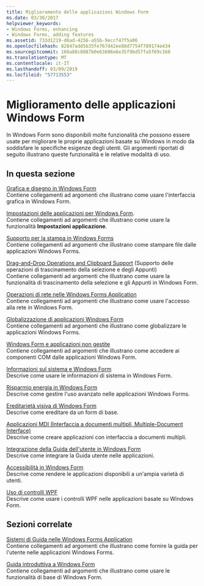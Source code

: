 ```yaml
---
title: Miglioramento delle applicazioni Windows Form
ms.date: 03/30/2017
helpviewer_keywords:
- Windows Forms, enhancing
- Windows Forms, adding features
ms.assetid: 733d1219-d6ad-4256-a55b-9eccf47f5a06
ms.openlocfilehash: 82847add5b35fe767d42ee88d7754f789174e434
ms.sourcegitcommit: 160a88c8087b0e63606e6e35f9bd57fa5f69c168
ms.translationtype: MT
ms.contentlocale: it-IT
ms.lasthandoff: 03/09/2019
ms.locfileid: "57713553"
---
```

# <a name="enhancing-windows-forms-applications"></a>Miglioramento delle applicazioni Windows Form
In Windows Form sono disponibili molte funzionalità che possono essere usate per migliorare le proprie applicazioni basate su Windows in modo da soddisfare le specifiche esigenze degli utenti. Gli argomenti riportati di seguito illustrano queste funzionalità e le relative modalità di uso.  
  
## <a name="in-this-section"></a>In questa sezione  
 [Grafica e disegno in Windows Form](graphics-and-drawing-in-windows-forms.md)  
 Contiene collegamenti ad argomenti che illustrano come usare l'interfaccia grafica in Windows Form.  
  
 [Impostazioni delle applicazioni per Windows Form](application-settings-for-windows-forms.md).  
 Contiene collegamenti ad argomenti che illustrano come usare la funzionalità **Impostazioni applicazione**.  
  
 [Supporto per la stampa in Windows Forms](windows-forms-print-support.md)  
 Contiene collegamenti ad argomenti che illustrano come stampare file dalle applicazioni Windows Forms.  
  
 [Drag-and-Drop Operations and Clipboard Support](drag-and-drop-operations-and-clipboard-support.md) (Supporto delle operazioni di trascinamento della selezione e degli Appunti)  
 Contiene collegamenti ad argomenti che illustrano come usare la funzionalità di trascinamento della selezione e gli Appunti in Windows Form.  
  
 [Operazioni di rete nelle Windows Forms Application](networking-in-windows-forms-applications.md)  
 Contiene collegamenti ad argomenti che illustrano come usare l'accesso alla rete in Windows Form.  
  
 [Globalizzazione di applicazioni Windows Form](globalizing-windows-forms.md)  
 Contiene collegamenti ad argomenti che illustrano come globalizzare le applicazioni Windows Forms.  
  
 [Windows Form e applicazioni non gestite](windows-forms-and-unmanaged-applications.md)  
 Contiene collegamenti ad argomenti che illustrano come accedere ai componenti COM dalle applicazioni Windows Form.  
  
 [Informazioni sul sistema e Windows Form](system-information-and-windows-forms.md)  
 Descrive come usare le informazioni di sistema in Windows Form.  
  
 [Risparmio energia in Windows Form](power-management-in-windows-forms.md)  
 Descrive come gestire l'uso avanzato nelle applicazioni Windows Forms.  
  
 [Ereditarietà visiva di Windows Form](windows-forms-visual-inheritance.md)  
 Descrive come ereditare da un form di base.  
  
 [Applicazioni MDI (Interfaccia a documenti multipli, Multiple-Document Interface)](multiple-document-interface-mdi-applications.md)  
 Descrive come creare applicazioni con interfaccia a documenti multipli.  
  
 [Integrazione della Guida dell'utente in Windows Form](integrating-user-help-in-windows-forms.md)  
 Descrive come integrare la Guida utente nelle applicazioni.  
  
 [Accessibilità in Windows Form](windows-forms-accessibility.md)  
 Descrive come rendere le applicazioni disponibili a un'ampia varietà di utenti.  
  
 [Uso di controlli WPF](using-wpf-controls.md)  
 Descrive come usare i controlli WPF nelle applicazioni basate su Windows Form.  
  
## <a name="related-sections"></a>Sezioni correlate  
 [Sistemi di Guida nelle Windows Forms Application](help-systems-in-windows-forms-applications.md)  
 Contiene collegamenti ad argomenti che illustrano come fornire la guida per l'utente nelle applicazioni Windows Forms.  
  
 [Guida introduttiva a Windows Form](../getting-started-with-windows-forms.md)  
 Contiene collegamenti ad argomenti che illustrano come usare le funzionalità di base di Windows Form.
